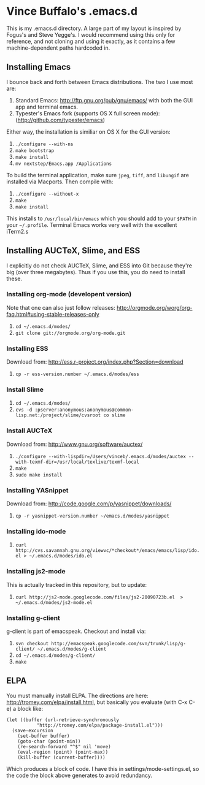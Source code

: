 Vince Buffalo's .emacs.d
========================

This is my .emacs.d directory. A large part of my layout is inspired
by Fogus's and Steve Yegge's. I would recommend using this only for
reference, and not cloning and using it exactly, as it contains a few
machine-dependent paths hardcoded in.

Installing Emacs
----------------
I bounce back and forth between Emacs distributions. The two I use
most are:

 1. Standard Emacs: http://ftp.gnu.org/pub/gnu/emacs/ with both the
 GUI app and terminal emacs.
 2. Typester's Emacs fork (supports OS X
 full screen mode): (http://github.com/typester/emacs)

Either way, the installation is similiar on OS X for the GUI version:

 1. `./configure --with-ns`
 2. `make bootstrap`
 3. `make install`
 4. `mv nextstep/Emacs.app /Applications`

To build the terminal application, make sure `jpeg`, `tiff`, and `libungif`
are installed via Macports. Then compile with:

 1. `./configure --without-x`
 2. `make`
 3. `make install`

This installs to `/usr/local/bin/emacs` which you should add to your
`$PATH` in your `~/.profile`. Terminal Emacs works very well with the
excellent iTerm2.s

Installing AUCTeX, Slime, and ESS
---------------------------------

I explicitly do not check AUCTeX, Slime, and ESS into Git because they're big
(over three megabytes). Thus if you use this, you do need to install
these.

### Installing org-mode (developent version)
Note that one can also just follow releases: <http://orgmode.org/worg/org-faq.html#using-stable-releases-only>

  1. `cd ~/.emacs.d/modes/`
  2. `git clone git://orgmode.org/org-mode.git`
      
### Installing ESS
  Download from: http://ess.r-project.org/index.php?Section=download
  
  1. `cp -r ess-version.number ~/.emacs.d/modes/ess`

### Install Slime
    
  1. `cd ~/.emacs.d/modes/`
  2. `cvs -d :pserver:anonymous:anonymous@common-lisp.net:/project/slime/cvsroot co slime`

### Install AUCTeX
  Download from: http://www.gnu.org/software/auctex/

  1. `./configure --with-lispdir=/Users/vinceb/.emacs.d/modes/auctex --with-texmf-dir=/usr/local/texlive/texmf-local`
  2. `make`
  3. `sudo make install`

### Installing YASnippet
  Download from: http://code.google.com/p/yasnippet/downloads/

  1. `cp -r yasnippet-version.number ~/emacs.d/modes/yasnippet`

### Installing ido-mode
  1. `curl http://cvs.savannah.gnu.org/viewvc/*checkout*/emacs/emacs/lisp/ido.el > ~/.emacs.d/modes/ido.el`

### Installing js2-mode

This is actually tracked in this repository, but to update:

  1. `curl http://js2-mode.googlecode.com/files/js2-20090723b.el  > ~/.emacs.d/modes/js2-mode.el`

### Installing g-client

g-client is part of emacspeak. Checkout and install via:

  1. `svn checkout http://emacspeak.googlecode.com/svn/trunk/lisp/g-client/ ~/.emacs.d/modes/g-client`
  2. `cd ~/.emacs.d/modes/g-client/`
  3. `make`

ELPA
----

You must manually install ELPA. The directions are here:
http://tromey.com/elpa/install.html, but basically you evaluate (with
C-x C-e) a block like:

    (let ((buffer (url-retrieve-synchronously
    	       "http://tromey.com/elpa/package-install.el")))
      (save-excursion
        (set-buffer buffer)
        (goto-char (point-min))
        (re-search-forward "^$" nil 'move)
        (eval-region (point) (point-max))
        (kill-buffer (current-buffer))))

Which produces a block of code. I have this in
settings/mode-settings.el, so the code the block above generates to
avoid redundancy.

